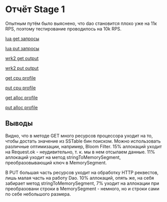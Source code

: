 # Отчёт Stage 1
Опытным путём было выяснено, что dao становится плохо уже на 11к RPS,
поэтому тестирование проводилось на 10k RPS.

[lua get запросы](./scripts/get.lua)

[lua put запросы](./scripts/put.lua)

[wrk2 get output](./wrk/get.txt)

[wrk2 put output](./wrk/put.txt)

[get cpu profile](./asprof/get_cpu.html)

[put cpu profile](./asprof/put_cpu.html)

[get alloc profile](./asprof/get_alloc.html)

[put alloc profile](./asprof/put_alloc.html)

## Выводы
Видно, что в методе GET много ресурсов процессора уходит
на то, чтобы достать значение из SSTable бин поиском.
Можно использовать различные оптимизации, например, Bloom Filter.
15% аллокаций уходит на Request.ok - неудивительно, т. к. мы в нем
отсылаем данные. 11% аллокаций уходит на метод stringToMemorySegment,
преобразовывающий ключ в MemorySegment.

В PUT большая часть ресурсов уходит на обработку HTTP реквестов,
лишь малая часть на работу Dao. 10% аллокаций, опять же, на себя забирает метод stringToMemorySegment,
7% уходит на аллокации при преобразовани строки в MemorySegment -
немного, но и строки сами по себе небольшого размера.

